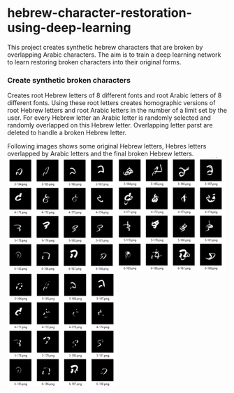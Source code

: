 # hebrew-character-restoration-using-deep-learning
This project creates synthetic hebrew characters that are broken by overlapping Arabic characters. The aim is to train a deep learning network to learn restoring broken characters into their original forms.
### Create synthetic broken characters
Creates root Hebrew letters of 8 different fonts and root Arabic letters of 8 different fonts. Using these root letters creates homographic versions of root Hebrew letters and root Arabic letters in the number of a limit set by the user.
For every Hebrew letter an Arabic letter is randomly selected and randomly overlapped on this Hebrew letter. Overlapping letter parst are deleted to handle a broken Hebrew letter.

Following images shows some original Hebrew letters, Hebres letters overlapped by Arabic letters and the final broken Hebrew letters.
<img src="/images/original-hebrew-letters.png" alt="drawing" width="250"/><img src="/images/arabic-overlap-hebrew.png" alt="drawing" width="250"/><img src="/images/broken-hebrew-letters.png" alt="drawing" width="250"/>


